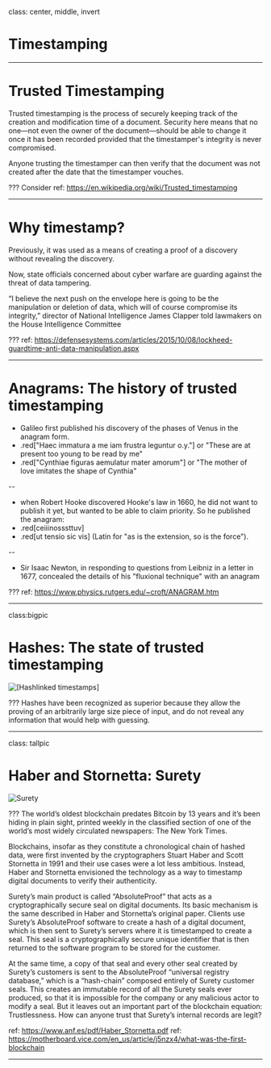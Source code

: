 class: center, middle, invert
# Timestamping

---
# Trusted Timestamping

Trusted timestamping is the process of securely keeping track of the creation and modification time of a document. Security here means that no one—not even the owner of the document—should be able to change it once it has been recorded provided that the timestamper's integrity is never compromised. 

Anyone trusting the timestamper can then verify that the document was not created after the date that the timestamper vouches.

???
Consider 
ref: https://en.wikipedia.org/wiki/Trusted_timestamping

---
# Why timestamp?

Previously, it was used as a means of creating a proof of a discovery without revealing the discovery.

Now, state officials concerned about cyber warfare are guarding against the threat of data tampering.

“I believe the next push on the envelope here is going to be the manipulation or deletion of data, which will of course compromise its integrity,” director of National Intelligence James Clapper told lawmakers on the House Intelligence Committee

???
ref: https://defensesystems.com/articles/2015/10/08/lockheed-guardtime-anti-data-manipulation.aspx

---
# Anagrams: The history of trusted timestamping

* Galileo first published his discovery of the phases of Venus in the anagram form.
 * .red["Haec immatura a me iam frustra leguntur o.y."] or "These are at present too young to be read by me"
 * .red["Cynthiae figuras aemulatur mater amorum"] or "The mother of love imitates the shape of Cynthia"

--
* when Robert Hooke discovered Hooke's law in 1660, he did not want to publish it yet, but wanted to be able to claim priority. So he published the anagram:
 * .red[ceiiinosssttuv]
 * .red[ut tensio sic vis] (Latin for "as is the extension, so is the force").

--
* Sir Isaac Newton, in responding to questions from Leibniz in a letter in 1677, concealed the details of his "fluxional technique" with an anagram

???
ref: https://www.physics.rutgers.edu/~croft/ANAGRAM.htm

---
class:bigpic
# Hashes: The state of trusted timestamping

![[Hashlinked timestamps]](../media/hashlink-timestamps.png)

???
Hashes have been recognized as superior because they allow the proving of an arbitrarily large size piece of input, and do not reveal any information that would help with guessing.

---
class: tallpic
# Haber and Stornetta: Surety
![Surety](../media/surety-timestamp.jpg)

???
The world’s oldest blockchain predates Bitcoin by 13 years and it’s been hiding in plain sight, printed weekly in the classified section of one of the world’s most widely circulated newspapers: The New York Times.

Blockchains, insofar as they constitute a chronological chain of hashed data, were first invented by the cryptographers Stuart Haber and Scott Stornetta in 1991 and their use cases were a lot less ambitious. Instead, Haber and Stornetta envisioned the technology as a way to timestamp digital documents to verify their authenticity.

Surety’s main product is called “AbsoluteProof” that acts as a cryptographically secure seal on digital documents. Its basic mechanism is the same described in Haber and Stornetta’s original paper. Clients use Surety’s AbsoluteProof software to create a hash of a digital document, which is then sent to Surety’s servers where it is timestamped to create a seal. This seal is a cryptographically secure unique identifier that is then returned to the software program to be stored for the customer.

At the same time, a copy of that seal and every other seal created by Surety’s customers is sent to the AbsoluteProof “universal registry database,” which is a “hash-chain” composed entirely of Surety customer seals. This creates an immutable record of all the Surety seals ever produced, so that it is impossible for the company or any malicious actor to modify a seal. But it leaves out an important part of the blockchain equation: Trustlessness. How can anyone trust that Surety’s internal records are legit?

ref: https://www.anf.es/pdf/Haber_Stornetta.pdf
ref: https://motherboard.vice.com/en_us/article/j5nzx4/what-was-the-first-blockchain

---
